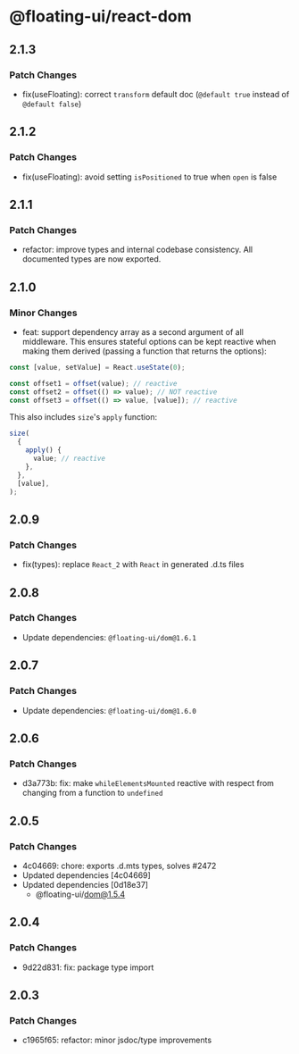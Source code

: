 # @floating-ui/react-dom

## 2.1.3

### Patch Changes

- fix(useFloating): correct `transform` default doc (`@default true` instead of `@default false`)

## 2.1.2

### Patch Changes

- fix(useFloating): avoid setting `isPositioned` to true when `open` is false

## 2.1.1

### Patch Changes

- refactor: improve types and internal codebase consistency. All documented types are now exported.

## 2.1.0

### Minor Changes

- feat: support dependency array as a second argument of all middleware. This ensures stateful options can be kept reactive when making them derived (passing a function that returns the options):

```js
const [value, setValue] = React.useState(0);

const offset1 = offset(value); // reactive
const offset2 = offset(() => value); // NOT reactive
const offset3 = offset(() => value, [value]); // reactive
```

This also includes `size`'s `apply` function:

```js
size(
  {
    apply() {
      value; // reactive
    },
  },
  [value],
);
```

## 2.0.9

### Patch Changes

- fix(types): replace `React_2` with `React` in generated .d.ts files

## 2.0.8

### Patch Changes

- Update dependencies: `@floating-ui/dom@1.6.1`

## 2.0.7

### Patch Changes

- Update dependencies: `@floating-ui/dom@1.6.0`

## 2.0.6

### Patch Changes

- d3a773b: fix: make `whileElementsMounted` reactive with respect from changing from a function to `undefined`

## 2.0.5

### Patch Changes

- 4c04669: chore: exports .d.mts types, solves #2472
- Updated dependencies [4c04669]
- Updated dependencies [0d18e37]
  - @floating-ui/dom@1.5.4

## 2.0.4

### Patch Changes

- 9d22d831: fix: package type import

## 2.0.3

### Patch Changes

- c1965f65: refactor: minor jsdoc/type improvements
